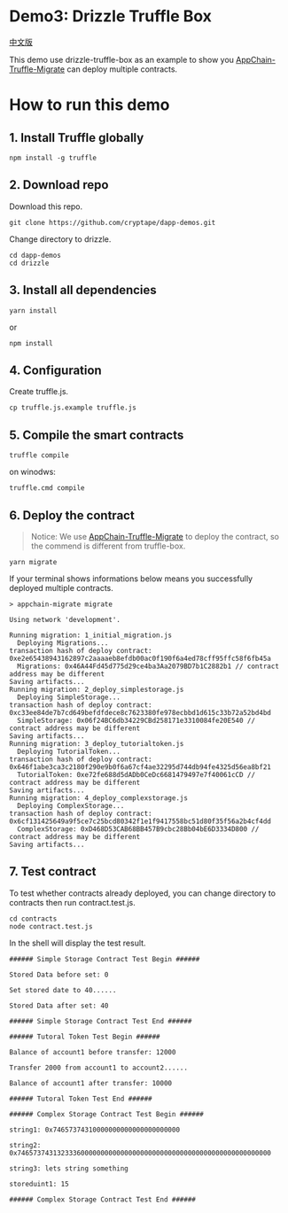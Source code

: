 # Demo3: Drizzle Truffle Box

[中文版](doc/zh/README_zh.md)

This demo use drizzle-truffle-box as an example to show you [AppChain-Truffle-Migrate](https://github.com/cryptape/appchain-truffle-migrate) can deploy multiple contracts.

# How to run this demo

## 1. Install Truffle globally

```shell
npm install -g truffle
```

## 2. Download repo
Download this repo.

```shell
git clone https://github.com/cryptape/dapp-demos.git
```
Change directory to drizzle.

```shell
cd dapp-demos
cd drizzle
```

## 3. Install all dependencies

```shell
yarn install
```

or

```shell
npm install
```

## 4. Configuration

Create truffle.js.

```shell
cp truffle.js.example truffle.js
```

## 5. Compile the smart contracts

```shell
truffle compile
```

on winodws:

```shell
truffle.cmd compile
```

## 6. Deploy the contract
> Notice: We use [AppChain-Truffle-Migrate](https://github.com/cryptape/appchain-truffle-migrate) to deploy the contract, so the commend is different from truffle-box.

```shell
yarn migrate
```
If your terminal shows informations below means you successfully deployed multiple contracts.

```shell
> appchain-migrate migrate

Using network 'development'.

Running migration: 1_initial_migration.js
  Deploying Migrations...
transaction hash of deploy contract:  0xe2e65438943162897c2aaaaeb8efdb00ac0f190f6a4ed78cff95ffc58f6fb45a
  Migrations: 0x46A44Fd45d775d29ce4ba3Aa2079BD7b1C2882b1 // contract address may be different
Saving artifacts...
Running migration: 2_deploy_simplestorage.js
  Deploying SimpleStorage...
transaction hash of deploy contract:  0xc33ee84de7b7cd649befdfdece8c7623380fe978ecbbd1d615c33b72a52bd4bd
  SimpleStorage: 0x06f24BC6db34229CBd258171e3310084fe20E540 // contract address may be different
Saving artifacts...
Running migration: 3_deploy_tutorialtoken.js
  Deploying TutorialToken...
transaction hash of deploy contract:  0x646f1abe3ca3c2180f290e9b0f6a67cf4ae32295d744db94fe4325d56ea8bf21
  TutorialToken: 0xe72fe688d5dADb0CeDc6681479497e7f40061cCD // contract address may be different
Saving artifacts...
Running migration: 4_deploy_complexstorage.js
  Deploying ComplexStorage...
transaction hash of deploy contract:  0x6cf131425649a9f5ce7c25bcd80342f1e1f9417558bc51d80f35f56a2b4cf4dd
  ComplexStorage: 0xD468D53CAB68BB457B9cbc28Bb04bE6D3334D800 // contract address may be different
Saving artifacts...
```

## 7. Test contract

To test whether contracts already deployed, you can change directory to contracts then run contract.test.js.

```shell
cd contracts
node contract.test.js
```
In the shell will display the test result.

```shell
###### Simple Storage Contract Test Begin ######

Stored Data before set: 0

Set stored date to 40......

Stored Data after set: 40

###### Simple Storage Contract Test End ######

###### Tutoral Token Test Begin ######

Balance of account1 before transfer: 12000

Transfer 2000 from account1 to account2......

Balance of account1 after transfer: 10000

###### Tutoral Token Test End ######

###### Complex Storage Contract Test Begin ######

string1: 0x74657374310000000000000000000000

string2: 0x7465737431323336000000000000000000000000000000000000000000000000

string3: lets string something

storeduint1: 15

###### Complex Storage Contract Test End ######
```
